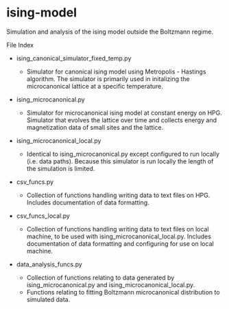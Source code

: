 # ising-model
Simulation and analysis of the ising model outside the Boltzmann regime.

File Index

  - ising_canonical_simulator_fixed_temp.py
      - Simulator for canonical ising model using Metropolis - Hastings algorithm. The simulator is primarily used in initalizing the microcanonical lattice at a specific temperature.
    
  - ising_microcanonical.py
    - Simulator for microcanonical ising model at constant energy on HPG. Simulator that evolves the lattice over time and collects energy and magnetization data of small sites and the lattice.
  
  - ising_microcanonical_local.py
    - Identical to ising_microcanonical.py except configured to run locally (i.e. data paths). Because this simulator is run locally the length of the simulation is limited.
  
  - csv_funcs.py
    - Collection of functions handling writing data to text files on HPG. Includes documentation of data formatting.
  
  - csv_funcs_local.py
    - Collection of functions handling writing data to text files on local machine, to be used with ising_microcanonical_local.py. Includes documentation of data formatting and configuring for use on local machine.
    
  - data_analysis_funcs.py
    - Collection of functions relating to data generated by ising_microcanonical.py and ising_microcanonical_local.py.
    - Functions relating to fitting Boltzmann microcanonical distribution to simulated data.
  
